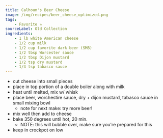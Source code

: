 ```yaml
---
title: Calhoun's Beer Cheese
image: /img/recipes/beer_cheese_optimized.png
tags:
    - Favorite ⭐
sourceLabel: Old Collection
ingredients:
    - 1 lb white American cheese
    - 1/2 cup milk
    - 1/2 cup favorite dark beer (SMB)
    - 1/2 tbsp Worcester sauce
    - 1/2 tbsp Dijon mustard
    - 1/2 tsp dry mustard
    - 1/4 tsp tabasco sauce 
---
```


* cut cheese into small pieces
* place in top portion of a double boiler along with milk
* heat until melted, mix w/ whisk
* place beer, worchestire sauce, dry + dijon mustard, tabasco sauce in small mixing bowl
    * note for next make: try more beer!
* mix well then add to cheese
* bake 350 degrees until hot, 20 min.
    * NOTE: this will bubble over, make sure you're prepared for this
* keep in crockpot on low
